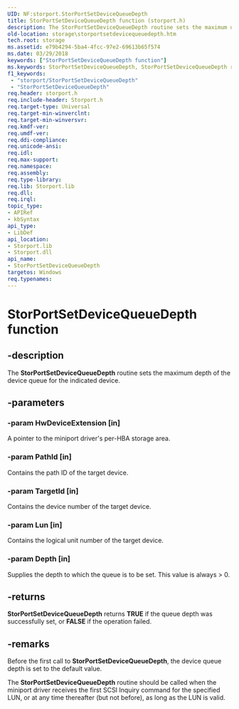 ```yaml
---
UID: NF:storport.StorPortSetDeviceQueueDepth
title: StorPortSetDeviceQueueDepth function (storport.h)
description: The StorPortSetDeviceQueueDepth routine sets the maximum depth of the device queue for the indicated device.
old-location: storage\storportsetdevicequeuedepth.htm
tech.root: storage
ms.assetid: e79b4294-5ba4-4fcc-97e2-69613b65f574
ms.date: 03/29/2018
keywords: ["StorPortSetDeviceQueueDepth function"]
ms.keywords: StorPortSetDeviceQueueDepth, StorPortSetDeviceQueueDepth routine [Storage Devices], storage.storportsetdevicequeuedepth, storport/StorPortSetDeviceQueueDepth, storprt_1f3e0e5d-fa3e-4314-aa0a-4d8494c78fb2.xml
f1_keywords:
 - "storport/StorPortSetDeviceQueueDepth"
 - "StorPortSetDeviceQueueDepth"
req.header: storport.h
req.include-header: Storport.h
req.target-type: Universal
req.target-min-winverclnt: 
req.target-min-winversvr: 
req.kmdf-ver: 
req.umdf-ver: 
req.ddi-compliance: 
req.unicode-ansi: 
req.idl: 
req.max-support: 
req.namespace: 
req.assembly: 
req.type-library: 
req.lib: Storport.lib
req.dll: 
req.irql: 
topic_type:
- APIRef
- kbSyntax
api_type:
- LibDef
api_location:
- Storport.lib
- Storport.dll
api_name:
- StorPortSetDeviceQueueDepth
targetos: Windows
req.typenames: 
---
```


# StorPortSetDeviceQueueDepth function

## -description

The **StorPortSetDeviceQueueDepth** routine sets the maximum depth of the device queue for the indicated device.

## -parameters

### -param HwDeviceExtension [in]

A pointer to the miniport driver's per-HBA storage area.

### -param PathId [in]

Contains the path ID of the target device.

### -param TargetId [in]

Contains the device number of the target device.

### -param Lun [in]

Contains the logical unit number of the target device.

### -param Depth [in]

Supplies the depth to which the queue is to be set. This value is always > 0.

## -returns

**StorPortSetDeviceQueueDepth** returns **TRUE** if the queue depth was successfully set, or **FALSE** if the operation failed.

## -remarks

Before the first call to **StorPortSetDeviceQueueDepth**, the device queue depth is set to the default value.

The **StorPortSetDeviceQueueDepth** routine should be called when the miniport driver receives the first SCSI Inquiry command for the specified LUN, or at any time thereafter (but not before), as long as the LUN is valid.
